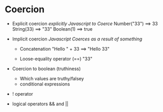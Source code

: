 # Coercion

- Explicit coercion 
    _explicitly Javascript to Coerce_
    Number("33") ==> 33
    String(33) ==> "33"
    Boolean(1) ==> true

- Implicit coercion
_Javascript Coerces as a result of something_

  - Concatenation
    "Hello " + 33 ==> "Hello 33"

  - Loose-equality operator (==)
    "33"

- Coercion to boolean (truthiness)
  - Which values are truthy/falsey
  - conditional expressions
- ! operator
- logical operators && and ||

